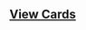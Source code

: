 ## [View Cards](<https://sims-s.github.io/mtg-card-gen/OutputsRound1/Gramagul, the Sexy Archer/Gramagul, the Sexy Archer.html>)